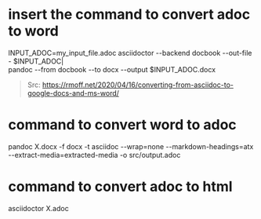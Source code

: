 # insert the command to convert adoc to word
INPUT_ADOC=my_input_file.adoc
asciidoctor --backend docbook --out-file - $INPUT_ADOC| \
pandoc --from docbook --to docx --output $INPUT_ADOC.docx
> Src: https://rmoff.net/2020/04/16/converting-from-asciidoc-to-google-docs-and-ms-word/


# command to convert word to adoc
pandoc X.docx -f docx -t asciidoc --wrap=none --markdown-headings=atx --extract-media=extracted-media -o src/output.adoc

# command to convert adoc to html

asciidoctor X.adoc
